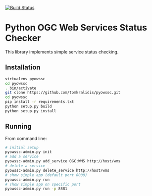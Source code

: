 [![Build Status](https://travis-ci.org/tomkralidis/pyowssc.png?branch=master)](https://travis-ci.org/tomkralidis/pyowssc)

Python OGC Web Services Status Checker
======================================

This library implements simple service status checking. 

Installation
------------

```bash
virtualenv pyowssc
cd pyowssc
. bin/activate
git clone https://github.com/tomkralidis/pyowssc.git
cd pyowssc
pip install -r requirements.txt
python setup.py build
python setup.py install
```

Running
-------

From command line:
```bash
# initial setup
pyowssc-admin.py init
# add a service
pyowssc-admin.py add_service OGC:WMS http://host/wms
# delete a service
pyowssc-admin.py delete_service http://host/wms
# show simple app (default port 8000)
pyowssc-admin.py run
# show simple app on specific port
pyowssc-admin.py run -p 8881
```
